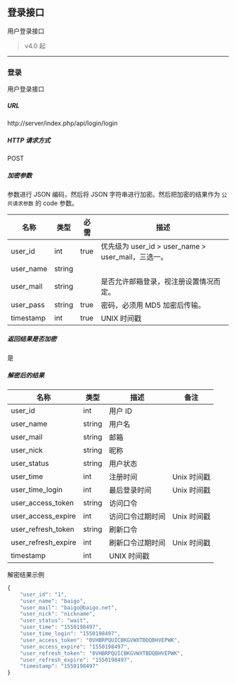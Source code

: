 ## 登录接口

用户登录接口

> v4.0 起

----------

### 登录

用户登录接口

##### URL

http://server/index.php/api/login/login

##### HTTP 请求方式

POST

##### 加密参数

参数进行 JSON 编码，然后将 JSON 字符串进行加密。然后把加密的结果作为 `公共请求参数` 的 code 参数。

| 名称 | 类型 | 必需 | 描述 |
| - | - | - | - |
| user_id | int | true | 优先级为 user_id &gt; user_name &gt; user_mail，三选一。 |
| user_name | string | | |
| user_mail | string | | 是否允许邮箱登录，视注册设置情况而定。 |
| user_pass | string | true | 密码，必须用 MD5 加密后传输。 |
| timestamp | int | true | UNIX 时间戳 |

##### 返回结果是否加密

是

##### 解密后的结果

| 名称 | 类型 | 描述 | 备注 |
| - | - | - | - |
| user_id | int | 用户 ID |
| user_name | string | 用户名 | |
| user_mail | string | 邮箱 | |
| user_nick | string | 昵称 | |
| user_status | string | 用户状态 | |
| user_time | int | 注册时间| Unix 时间戳 |
| user_time_login | int | 最后登录时间 | Unix 时间戳 |
| user_access_token | string | 访问口令| |
| user_access_expire | int | 访问口令过期时间 | Unix 时间戳 |
| user_refresh_token | string | 刷新口令 | |
| user_refresh_expire | int | 刷新口令过期时间| Unix 时间戳 |
| timestamp | int | UNIX 时间戳 | |

解密结果示例

``` javascript
{
    "user_id": "1",
    "user_name": "baigo",
    "user_mail": "baigo@baigo.net",
    "user_nick": "nickname",
    "user_status": "wait",
    "user_time": "1550198497",
    "user_time_login": "1550198497",
    "user_access_token": "0VHBRPQUICBKGVWXTBDQBHVEPWK",
    "user_access_expire": "1550198497",
    "user_refresh_token": "0VHBRPQUICBKGVWXTBDQBHVEPWK",
    "user_refresh_expire": "1550198497",
    "timestamp": "1550198497"
}
```
